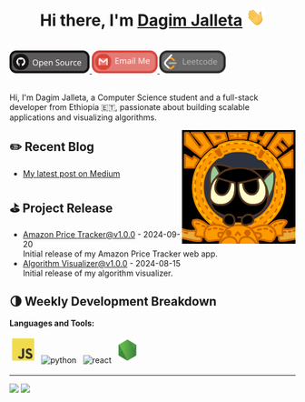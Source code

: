 <h1 align="center">Hi there, I'm <a href="https://github.com/Dagimt1" target="_blank">Dagim Jalleta</a> <img
src="https://github.com/Dagimt1/Dagimt1/raw/main/images/Hi.gif" height="32" /></h1>

<br />

<a href="https://github.com/Dagimt1" alt="Dagim's GitHub" target="_blank">
  <img src="https://github.com/Dagimt1/Dagimt1/raw/main/images/social-github.svg" height="40" />
</a>
<a href="mailto:dagimteriessa@gmail.com">
  <img src="https://github.com/Dagimt1/Dagimt1/raw/main/images/social-gmail.svg" height="40" />
</a>
<a href="https://leetcode.com/Dagimt1">
  <img src="https://github.com/Dagimt1/Dagimt1/raw/main/images/social-leetcode.svg" height="40" />
</a>

<br />
<br />

Hi, I'm Dagim Jalleta, a Computer Science student and a full-stack developer from Ethiopia 🇪🇹, passionate about building scalable applications and visualizing algorithms.

<a href="#"><img align="right" src="https://github.com/Dagimt1/Dagimt1/raw/main/images/banner.gif" width="200" height="200" /></a>

## ✏️ Recent Blog

- <a href='https://medium.com/@dagimt1' target='_blank'>My latest post on Medium</a>

<!-- blog_plugin_start -->

<!-- blog_plugin_end -->

<!-- github_plugin_start -->

## ⛳️ Project Release

- <a href='https://github.com/Dagimt1/amazon-price-tracker/releases/tag/v1.0.0' target='_blank'>Amazon Price Tracker@v1.0.0</a> - 2024-09-20
  <br/> Initial release of my Amazon Price Tracker web app.
- <a href='https://github.com/Dagimt1/algorithm-visualizer/releases/tag/v1.0.0' target='_blank'>Algorithm Visualizer@v1.0.0</a> - 2024-08-15
  <br/> Initial release of my algorithm visualizer.

<!-- github_plugin_end -->

<!-- wakatime_plugin_start -->

## 🌗 Weekly Development Breakdown

<!-- WakaTime integration showing your coding activity -->

<!-- wakatime_plugin_end -->

**Languages and Tools:**

<p>
<img src="https://github.com/Dagimt1/Dagimt1/raw/main/images/logo-javascript.svg" height="40" style="vertical-align:down; margin:4px" alt="javascript">
<img src="https://github.com/Dagimt1/Dagimt1/raw/main/images/logo-python.svg" height="40" style="vertical-align:down; margin:4px" alt="python">
<img src="https://github.com/Dagimt1/Dagimt1/raw/main/images/logo-react.svg" height="40" style="vertical-align:down; margin:4px" alt="react">
<img src="https://github.com/Dagimt1/Dagimt1/raw/main/images/logo-nodejs.svg" height="40" style="vertical-align:down; margin:4px" alt="nodejs">
</p>

<!-- badge_plugin_start -->

---

<a href="https://github.com/Dagimt1" alt="https://github.com/Dagimt1"><img src="https://img.shields.io/static/v1?style=for-the-badge&label=CREATED%20BY&message=Dagimt1&color=000000"></a>
<a href="https://github.com/Dagimt1/Dagimt1/blob/main/LICENSE" alt="https://github.com/Dagimt1/Dagimt1/blob/main/LICENSE"><img src="https://img.shields.io/static/v1?style=for-the-badge&label=LICENSE&message=MIT&color=000000"></a>

<!-- badge_plugin_end -->

